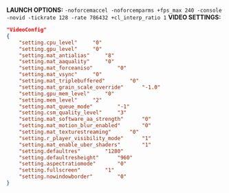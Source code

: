 **LAUNCH OPTIONS:**
```-noforcemaccel -noforcemparms +fps_max 240 -console -novid -tickrate 128 -rate 786432 +cl_interp_ratio 1```
**VIDEO SETTINGS:**
```json
"VideoConfig"
{
	"setting.cpu_level"		"0"
	"setting.gpu_level"		"0"
	"setting.mat_antialias"		"8"
	"setting.mat_aaquality"		"0"
	"setting.mat_forceaniso"		"0"
	"setting.mat_vsync"		"0"
	"setting.mat_triplebuffered"		"0"
	"setting.mat_grain_scale_override"		"-1.0"
	"setting.gpu_mem_level"		"0"
	"setting.mem_level"		"2"
	"setting.mat_queue_mode"		"-1"
	"setting.csm_quality_level"		"3"
	"setting.mat_software_aa_strength"		"0"
	"setting.mat_motion_blur_enabled"		"0"
	"setting.mat_texturestreaming"		"0"
	"setting.r_player_visibility_mode"		"1"
	"setting.mat_enable_uber_shaders"		"1"
	"setting.defaultres"		"1280"
	"setting.defaultresheight"		"960"
	"setting.aspectratiomode"		"0"
	"setting.fullscreen"		"1"
	"setting.nowindowborder"		"0"
}
```